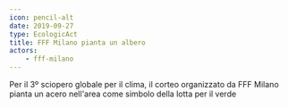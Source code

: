 ```yaml
---
icon: pencil-alt
date: 2019-09-27
type: EcologicAct
title: FFF Milano pianta un albero
actors:
    - fff-milano
---
```


Per il 3º sciopero globale per il clima, il corteo organizzato da FFF Milano pianta un acero nell'area come simbolo della lotta per il verde
